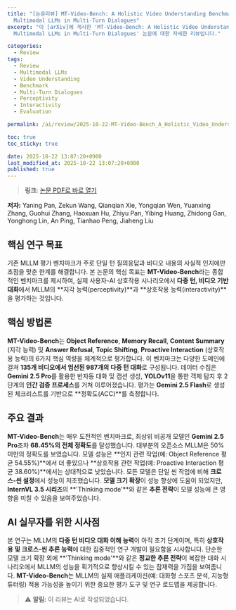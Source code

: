 ```yaml
---
title: "[논문리뷰] MT-Video-Bench: A Holistic Video Understanding Benchmark for Evaluating
  Multimodal LLMs in Multi-Turn Dialogues"
excerpt: "이 [arXiv]에 게시한 'MT-Video-Bench: A Holistic Video Understanding Benchmark for Evaluating
  Multimodal LLMs in Multi-Turn Dialogues' 논문에 대한 자세한 리뷰입니다."

categories:
  - Review
tags:
  - Review
  - Multimodal LLMs
  - Video Understanding
  - Benchmark
  - Multi-Turn Dialogues
  - Perceptivity
  - Interactivity
  - Evaluation

permalink: /ai/review/2025-10-22-MT-Video-Bench_A_Holistic_Video_Understanding_Benchmark_for_Evaluating_Multimodal_LLMs_in_Multi-Turn_Dialogues/

toc: true
toc_sticky: true

date: 2025-10-22 13:07:20+0900
last_modified_at: 2025-10-22 13:07:20+0900
published: true
---
```

> **링크:** [논문 PDF로 바로 열기](https://arxiv.org/abs/2510.17722)

**저자:** Yaning Pan, Zekun Wang, Qianqian Xie, Yongqian Wen, Yuanxing Zhang, Guohui Zhang, Haoxuan Hu, Zhiyu Pan, Yibing Huang, Zhidong Gan, Yonghong Lin, An Ping, Tianhao Peng, Jiaheng Liu



## 핵심 연구 목표
기존 MLLM 평가 벤치마크가 주로 단일 턴 질의응답과 비디오 내용의 사실적 인지에만 초점을 맞춘 한계를 해결합니다. 본 논문의 핵심 목표는 **MT-Video-Bench**라는 종합적인 벤치마크를 제시하여, 실제 사용자-AI 상호작용 시나리오에서 **다중 턴, 비디오 기반 대화**에서 MLLM의 **지각 능력(perceptivity)**과 **상호작용 능력(interactivity)**을 평가하는 것입니다.

## 핵심 방법론
**MT-Video-Bench**는 **Object Reference**, **Memory Recall**, **Content Summary** (지각 능력) 및 **Answer Refusal**, **Topic Shifting**, **Proactive Interaction** (상호작용 능력)의 6가지 핵심 역량을 체계적으로 평가합니다. 이 벤치마크는 다양한 도메인에 걸쳐 **135개 비디오에서 엄선된 987개의 다중 턴 대화**로 구성됩니다. 데이터 수집은 **Gemini 2.5 Pro**를 활용한 반자동 대화 및 캡션 생성, **YOLOv11**을 통한 객체 탐지 후 2단계의 **인간 검증 프로세스**를 거쳐 이루어졌습니다. 평가는 **Gemini 2.5 Flash**로 생성된 체크리스트를 기반으로 **정확도(ACC)**를 측정합니다.

## 주요 결과
**MT-Video-Bench**는 매우 도전적인 벤치마크로, 최상위 비공개 모델인 **Gemini 2.5 Pro**조차 **68.45%의 전체 정확도**를 달성했습니다. 대부분의 오픈소스 MLLM은 50% 미만의 정확도를 보였습니다. 모델 성능은 **인지 관련 작업(예: Object Reference 평균 54.55%)**에서 더 좋았으나 **상호작용 관련 작업(예: Proactive Interaction 평균 38.60%)**에서는 상대적으로 낮았습니다. 모든 모델은 단일 씬 작업에 비해 **크로스-씬 설정**에서 성능이 저조했습니다. **모델 크기 확장**이 성능 향상에 도움이 되었지만, **InternVL 3.5 시리즈**의 **'Thinking mode'**와 같은 **추론 전략**이 모델 성능에 큰 영향을 미칠 수 있음을 보여주었습니다.

## AI 실무자를 위한 시사점
본 연구는 MLLM의 **다중 턴 비디오 대화 이해 능력**이 아직 초기 단계이며, 특히 **상호작용 및 크로스-씬 추론 능력**에 대한 집중적인 연구 개발이 필요함을 시사합니다. 단순한 모델 크기 확장 외에 **'Thinking mode'**와 같은 **정교한 추론 전략**이 복잡한 대화 시나리오에서 MLLM의 성능을 획기적으로 향상시킬 수 있는 잠재력을 가짐을 보여줍니다. **MT-Video-Bench**는 MLLM의 실제 애플리케이션(예: 대화형 스포츠 분석, 지능형 튜터링) 적용 가능성을 높이기 위한 중요한 평가 도구 및 연구 로드맵을 제공합니다.

> ⚠️ **알림:** 이 리뷰는 AI로 작성되었습니다.